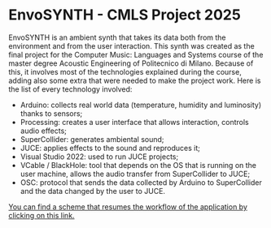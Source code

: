 # EnvoSYNTH - CMLS Project 2025
EnvoSYNTH is an ambient synth that takes its data both from the environment and from the user interaction.
This synth was created as the final project for the Computer Music: Languages and Systems course of the master degree Acoustic Engineering of Politecnico di Milano.
Because of this, it involves most of the technologies explained during the course, adding also some extra that were needed to make the project work.
Here is the list of every technology involved:
- Arduino: collects real world data (temperature, humidity and luminosity) thanks to sensors;
- Processing: creates a user interface that allows interaction, controls audio effects;
- SuperCollider: generates ambiental sound;
- JUCE: applies effects to the sound and reproduces it;
- Visual Studio 2022: used to run JUCE projects;
- VCable / BlackHole: tool that depends on the OS that is running on the user machine, allows the audio transfer from SuperCollider to JUCE;
- OSC: protocol that sends the data collected by Arduino to SuperCollider and the data changed by the user to JUCE.

[You can find a scheme that resumes the workflow of the application by clicking on this link.](https://github.com/Ciorpy/CMLS-2025/blob/main/Documents/workflow.pdf)

## 
